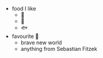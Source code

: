 - food I like
  - 🍕
  - 🍔
  - 🐟
- favourite 📖
  - brave new world
  - anything from Sebastian Fitzek

